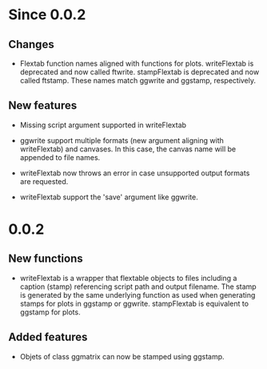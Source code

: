 # Since 0.0.2
## Changes
* Flextab function names aligned with functions for
  plots. writeFlextab is deprecated and now called
  ftwrite. stampFlextab is deprecated and now called ftstamp. These
  names match ggwrite and ggstamp, respectively.
## New features
* Missing script argument supported in writeFlextab

* ggwrite support multiple formats (new argument aligning with
  writeFlextab) and canvases. In this case, the canvas name will be
  appended to file names.
  
* writeFlextab now throws an error in case unsupported output formats
  are requested.
  
* writeFlextab support the 'save' argument like ggwrite. 

# 0.0.2
## New functions
* writeFlextab is a wrapper that flextable objects to files including
  a caption (stamp) referencing script path and output filename. The
  stamp is generated by the same underlying function as used when
  generating stamps for plots in ggstamp or ggwrite. stampFlextab is
  equivalent to ggstamp for plots.
  
## Added features
* Objets of class ggmatrix can now be stamped using ggstamp. 

